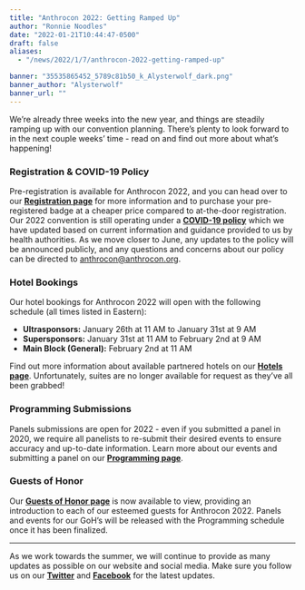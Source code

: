 ```yaml
---
title: "Anthrocon 2022: Getting Ramped Up"
author: "Ronnie Noodles"
date: "2022-01-21T10:44:47-0500"
draft: false
aliases:
  - "/news/2022/1/7/anthrocon-2022-getting-ramped-up"

banner: "35535865452_5789c81b50_k_Alysterwolf_dark.png"
banner_author: "Alysterwolf"
banner_url: ""
---
```


We’re already three weeks into the new year, and things are steadily ramping up with our convention planning. There’s plenty to look forward to in the next couple weeks’ time - read on and find out more about what’s happening!

### Registration &amp; COVID-19 Policy

Pre-registration is available for Anthrocon 2022, and you can head over to our [**Registration page**](/registration) for more information and to purchase your pre-registered badge at a cheaper price compared to at-the-door registration. Our 2022 convention is still operating under a [**COVID-19 policy**](/covidpolicy) which we have updated based on current information and guidance provided to us by health authorities. As we move closer to June, any updates to the policy will be announced publicly, and any questions and concerns about our policy can be directed to [anthrocon@anthrocon.org](mailto:anthrocon@anthrocon.org).

### Hotel Bookings

Our hotel bookings for Anthrocon 2022 will open with the following schedule (all times listed in Eastern):

- **Ultrasponsors:** January 26th at 11 AM to January 31st at 9 AM
- **Supersponsors:** January 31st at 11 AM to February 2nd at 9 AM
- **Main Block (General):** February 2nd at 11 AM

Find out more information about available partnered hotels on our [**Hotels page**](/hotel). Unfortunately, suites are no longer available for request as they’ve all been grabbed!

### Programming Submissions

Panels submissions are open for 2022 - even if you submitted a panel in 2020, we require all panelists to re-submit their desired events to ensure accuracy and up-to-date information. Learn more about our events and submitting a panel on our [**Programming page**](https://www.anthrocon.org/programming).

### Guests of Honor

Our [**Guests of Honor page**](/guests-of-honor) is now available to view, providing an introduction to each of our esteemed guests for Anthrocon 2022. Panels and events for our GoH’s will be released with the Programming schedule once it has been finalized.

---

As we work towards the summer, we will continue to provide as many updates as possible on our website and social media. Make sure you follow us on our [**Twitter**](https://twitter.com/anthrocon) and [**Facebook**](https://www.facebook.com/Anthrocon) for the latest updates.
